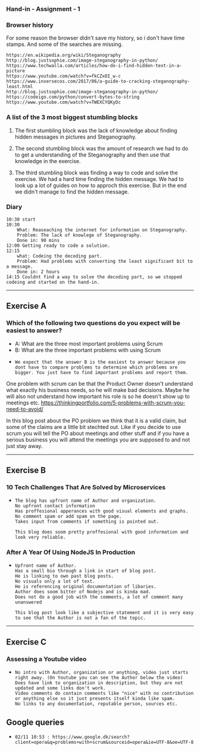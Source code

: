 ### Hand-in - Assignment - 1

### Browser history

For some reason the browser didn't save my history, so i don't have time stamps.
And some of the searches are missing.

```
https://en.wikipedia.org/wiki/Steganography
http://blog.justsophie.com/image-steganography-in-python/
https://www.techwalla.com/articles/how-do-i-find-hidden-text-in-a-picture
https://www.youtube.com/watch?v=fkCZxOI_w-c
https://www.inversecos.com/2017/06/a-guide-to-cracking-steganography-least.html
http://blog.justsophie.com/image-steganography-in-python/
https://codeigo.com/python/convert-bytes-to-string
https://www.youtube.com/watch?v=TWEXCYQKyDc
```

### A list of the 3 most biggest stumbling blocks

1. The first stumbling block was the lack of knowledge about finding hidden messages in pictures and Steganography.

2. The second stumbling block was the amount of research we had to do to get a understanding of the Steganography and then use that knowledge in the exercise.

3. The third stumbling block was finding a way to code and solve the exercise.
We had a hard time finding the hidden message. We had to look up a lot of guides on how to approch this exercise. But in the end we didn't manage to find the hidden message.

### Diary

```
10:30 start
10:30 
    What: Reaseaching the internet for information on Steganography.
    Problem: The lack of knowlege of Steganography.
    Done in: 90 mins
12:00 Getting ready to code a solution.
12:15
    what: Codeing the decoding part.
    Problem: Had problems with converting the least significant bit to a message.
    Done in: 2 hours
14:15 Couldnt find a way to solve the decoding part, so we stopped codeing and started on the hand-in.
```
--- 
## Exercise A

### Which of the following two questions do you expect will be easiest to answer?
- A: What are the three most important problems using Scrum
- B: What are the three important problems with using Scrum
* 
    ```
    We expect that the answer B is the easiest to answer because you dont have to compare problems to determine which problems are bigger. You just have to find important problems and report them.
    ```

One problem with scrum can be that the Product Owner doesn't understand what exactly his business needs, so he will make bad decisions. Maybe he will also not understand how important his role is so he doesn't show up to meetings etc.
https://thinkingportfolio.com/5-problems-with-scrum-you-need-to-avoid/



In this blog post about the PO problem we think that it is a valid claim, but some of the claims are a little bit stechted out. Like if you decide to use scrum you will tell the PO about meetings and other stuff and if you have a serious business you will attend the meetings you are supposed to and not just stay away.
___

## Exercise B

### 10 Tech Challenges That Are Solved by Microservices
* 
    ```
    The blog has upfront name of Author and organization.
    No upfront contact information
    Has proffesional apperances with good visual elements and graphs.
    No comment spam or add spam on the page.
    Takes input from comments if something is pointed out.

    This blog does soom pretty proffesional with good information and look very reliable.
    ```
### After A Year Of Using NodeJS In Production
* 
    ```
    Upfront name of Author.
    Has a small bio through a link in start of blog post.
    He is linking to own past blog posts.
    No visuals only a lot of text.
    He is referencing original documentation of libaries.
    Author does soom bitter of Nodejs and is kinda mad.
    Does not do a good job with the comments, a lot of comment many unanswered

    This blog post look like a subjective statement and it is very easy to see that the Author is not a fan of the topic.
    ```
___

## Exercise C

### Assessing a Youtube video

* 
    ```
    No intro with Author, organization or anything, video just starts right away. (On Youtube you can see the Author below the video)
    Does have link to organization in description, but they are not updated and some links don't work.
    Video comments do contain comments like "nice" with no contribution or anything else so it just presents itself kinda like spam.
    No links to any documentation, reputable person, sources etc.
    ```


## Google queries

* 
    ```
    02/11 10:53 : https://www.google.dk/search?client=opera&q=problems+with+scrum&sourceid=opera&ie=UTF-8&oe=UTF-8
    ```

    
